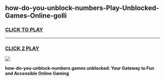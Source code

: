 
## how-do-you-unblock-numbers-Play-Unblocked-Games-Online-golli
<h3>
<a href="https://premium76.site?title=how-do-you-unblock-numbers&ref=25A">CLICK TO PLAY</a></h3>
<hr>

<h3>
<a href="https://premium76.site?title=how-do-you-unblock-numbers&ref=25A">CLICK 2 PLAY</a>
  
</h3>

<a href="https://premium76.site?title=how-do-you-unblock-numbers&ref=25A"><img src="https://clearcache.store/games.png"></a>


**how-do-you-unblock-numbers games unblocked: Your Gateway to Fun and Accessible Online Gaming**
